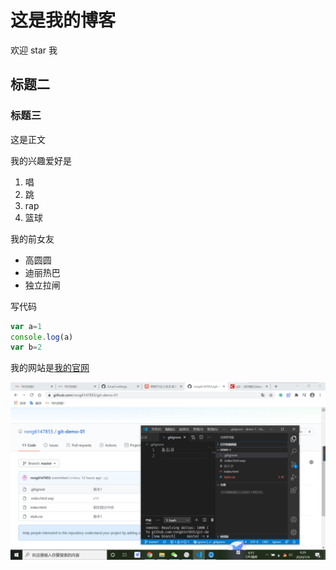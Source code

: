 # 这是我的博客

欢迎 star 我
## 标题二

### 标题三

这是正文

我的兴趣爱好是

1. 唱
2. 跳
3. rap
4. 篮球
   
我的前女友

* 高圆圆
* 迪丽热巴
* 独立拉闸
  
写代码
```javascript
var a=1
console.log(a)
var b=2
```
我的网站是[我的官网](https://yangrong.com)

![一张图片片](1.png)





